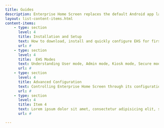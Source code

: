 ```yaml
---
title: Guides
description: Enterprise Home Screen replaces the default Android app launcher and home screen with a secure launcher that's easy to configure and lock down. Use the following guides to   
layout: list-content-items.html
content-items:
    - type: section
      level: 4
      title: Installation and Setup
      text: How to download, install and quickly configure EHS for first-time use
      url: #
    - type: section
      level: 4
      title:  EHS Modes
      text: Understanding User mode, Admin mode, Kiosk mode, Secure mode, Unsecure mode and Certificate usage
      url: #
    - type: section
      level: 4
      title: Advanced Configuration
      text: Controlling Enterprise Home Screen through its configuration XML file
      url: #
    - type: section
      level: 4
      title: Item 4
      text: Lorem ipsum dolor sit amet, consectetur adipisicing elit, sed do eiusmod
      url: #

---
```


